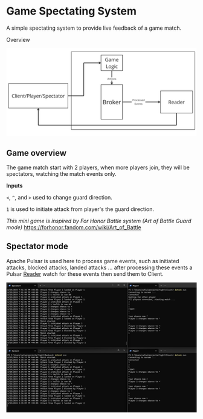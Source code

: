 # Game Spectating System

A simple spectating system to provide live feedback of a game match.

Overview

![image info](./Screenshots/SH1.png)

## Game overview
The game match start with 2 players, when more players join, they will be spectators, watching the match events only.

**Inputs**

`<`, `^`, and `>` used to change guard direction.

`1` is used to initiate attack from player's the guard direction.

_This mini game is inspired by For Honor Battle system (Art of Battle Guard mode)_
https://forhonor.fandom.com/wiki/Art_of_Battle


## Spectator mode
Apache Pulsar is used here to process game events, such as initiated attacks, blocked attacks, landed attacks ...
after processing these events a Pulsar <a href="https://pulsar.apache.org/docs/3.3.x/client-libraries-readers/">Reader</a> watch for these events then send them to Client.

![image info](./Screenshots/SH2.png)